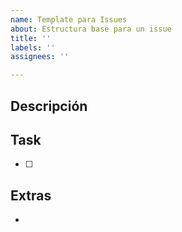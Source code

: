 ```yaml
---
name: Template para Issues
about: Estructura base para un issue
title: ''
labels: ''
assignees: ''

---
```


## Descripción


## Task
- [ ] 

## Extras
-
